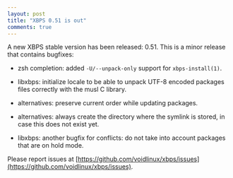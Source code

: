 ```yaml
---
layout: post
title: "XBPS 0.51 is out"
comments: true
---
```


A new XBPS stable version has been released: 0.51. This is a minor release
that contains bugfixes:

* zsh completion: added `-U/--unpack-only` support for `xbps-install(1)`.

* libxbps: initialize locale to be able to unpack UTF-8 encoded
 packages files correctly with the musl C library.

* alternatives: preserve current order while updating packages.

* alternatives: always create the directory where the symlink is stored,
in case this does not exist yet.

* libxbps: another bugfix for conflicts: do not take into account packages
that are on hold mode.

Please report issues at
[https://github.com/voidlinux/xbps/issues](https://github.com/voidlinux/xbps/issues).
